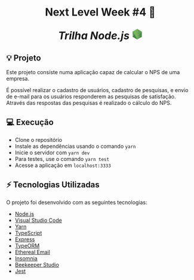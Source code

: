 <h1 align="center">
    <strong>Next Level Week #4 🚀</strong>
    <p>
        <strong><i>Trilha Node.js</i></strong> <img src="https://raw.githubusercontent.com/github/explore/80688e429a7d4ef2fca1e82350fe8e3517d3494d/topics/nodejs/nodejs.png" height="28">
    </p>
</h1>

## 💡 Projeto

Este projeto consiste numa aplicação capaz de calcular o NPS de uma empresa.

É possível realizar o cadastro de usuários, cadastro de pesquisas, e envio de e-mail para os usuários responderem as pesquisas de satisfação. Através das respostas das pesquisas é realizado o cálculo do NPS.

## 💻 Execução

- Clone o repositório
- Instale as dependências usando o comando `yarn`
- Inicie o servidor com `yarn dev`
- Para testes, use o comando `yarn test`
- Acesse a aplicação em `localhost:3333`

## ⚡ Tecnologias Utilizadas

O projeto foi desenvolvido com as seguintes tecnologias:

- [Node.js][nodejs]
- [Visual Studio Code][vscode]
- [Yarn][yarn]
- [TypeScript][ts]
- [Express][express]
- [TypeORM][typeorm]
- [Ethereal Email][ethereal]
- [Insomnia][insomnia]
- [Beekeeper Studio][beekeeper]
- [Jest][jest]


[nodejs]: https://nodejs.org/
[vscode]: https://code.visualstudio.com/
[yarn]: https://yarnpkg.com
[ts]: https://www.typescriptlang.org/
[express]: https://expressjs.com/pt-br/
[typeorm]: https://typeorm.io/#/
[ethereal]: https://ethereal.email/
[insomnia]: https://insomnia.rest/
[beekeeper]: https://www.beekeeperstudio.io/
[jest]: https://jestjs.io/
[mit]: https://opensource.org/licenses/MIT

